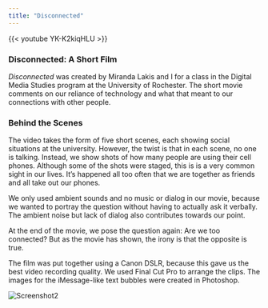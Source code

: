 ```yaml
---
title: "Disconnected"
---
```


{{< youtube YK-K2kiqHLU >}}


### Disconnected: A Short Film
*Disconnected* was created by Miranda Lakis and I for a class in the Digital Media Studies program at the University of Rochester. The short movie comments on our reliance of technology and what that meant to our connections with other people.

### Behind the Scenes
The video takes the form of five short scenes, each showing social situations at the university. However, the twist is that in each scene, no one is talking. Instead, we show shots of how many people are using their cell phones. Although some of the shots were staged, this is is a very common sight in our lives. It’s happened all too often that we are together as friends and all take out our phones.

We only used ambient sounds and no music or dialog in our movie, because we wanted to portray the question without having to actually ask it verbally. The ambient noise but lack of dialog also contributes towards our point.

At the end of the movie, we pose the question again: Are we too connected? But as the movie has shown, the irony is that the opposite is true.

The film was put together using a Canon DSLR, because this gave us the best video recording quality. We used Final Cut Pro to arrange the clips. The images for the iMessage-like text bubbles were created in Photoshop.

![Screenshot2](/img/screenshot2.png)